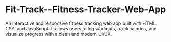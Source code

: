 # Fit-Track--Fitness-Tracker-Web-App
An interactive and responsive fitness tracking web app built with HTML, CSS, and JavaScript. It allows users to log workouts, track calories, and visualize progress with a clean and modern UI/UX.
